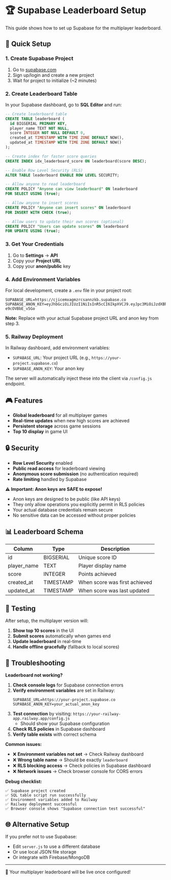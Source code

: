 # 🏆 Supabase Leaderboard Setup

This guide shows how to set up Supabase for the multiplayer leaderboard.

## 🚀 Quick Setup

### 1. Create Supabase Project

1. Go to [supabase.com](https://supabase.com)
2. Sign up/login and create a new project
3. Wait for project to initialize (~2 minutes)

### 2. Create Leaderboard Table

In your Supabase dashboard, go to **SQL Editor** and run:

```sql
-- Create leaderboard table
CREATE TABLE leaderboard (
  id BIGSERIAL PRIMARY KEY,
  player_name TEXT NOT NULL,
  score INTEGER NOT NULL DEFAULT 0,
  created_at TIMESTAMP WITH TIME ZONE DEFAULT NOW(),
  updated_at TIMESTAMP WITH TIME ZONE DEFAULT NOW()
);

-- Create index for faster score queries
CREATE INDEX idx_leaderboard_score ON leaderboard(score DESC);

-- Enable Row Level Security (RLS)
ALTER TABLE leaderboard ENABLE ROW LEVEL SECURITY;

-- Allow anyone to read leaderboard
CREATE POLICY "Anyone can view leaderboard" ON leaderboard
FOR SELECT USING (true);

-- Allow anyone to insert scores
CREATE POLICY "Anyone can insert scores" ON leaderboard
FOR INSERT WITH CHECK (true);

-- Allow users to update their own scores (optional)
CREATE POLICY "Users can update scores" ON leaderboard
FOR UPDATE USING (true);
```

### 3. Get Your Credentials

1. Go to **Settings** → **API**
2. Copy your **Project URL**
3. Copy your **anon/public** key

### 4. Add Environment Variables

For local development, create a `.env` file in your project root:

```env
SUPABASE_URL=https://cjicemxagmzrcsannzkb.supabase.co
SUPABASE_ANON_KEY=eyJhbGciOiJIUzI1NiIsInR5cCI6IkpXVCJ9.eyJpc3MiOiJzdXBhYmFzZSIsInJlZiI6ImNqaWNlbXhhZ216cmNzYW5uemtiIiwicm9sZSI6ImFub24iLCJpYXQiOjE3NDkwNzgzNjAsImV4cCI6MjA2NDY1NDM2MH0.rihGlIeRlh7BOSGydCsAi0onAh2Cp-e9cOVBbE_v5Go
```

**Note:** Replace with your actual Supabase project URL and anon key from step 3.

### 5. Railway Deployment

In Railway dashboard, add environment variables:
- `SUPABASE_URL`: Your project URL (e.g., `https://your-project.supabase.co`)
- `SUPABASE_ANON_KEY`: Your anon key

The server will automatically inject these into the client via `/config.js` endpoint.

## 🎮 Features

- **Global leaderboard** for all multiplayer games
- **Real-time updates** when new high scores are achieved
- **Persistent storage** across game sessions
- **Top 10 display** in game UI

## 🔒 Security

- **Row Level Security** enabled
- **Public read access** for leaderboard viewing
- **Anonymous score submission** (no authentication required)
- **Rate limiting** handled by Supabase

**⚠️ Important: Anon keys are SAFE to expose!**
- Anon keys are designed to be public (like API keys)
- They only allow operations you explicitly permit in RLS policies
- Your actual database credentials remain secure
- No sensitive data can be accessed without proper policies

## 📊 Leaderboard Schema

| Column | Type | Description |
|--------|------|-------------|
| id | BIGSERIAL | Unique score ID |
| player_name | TEXT | Player display name |
| score | INTEGER | Points achieved |
| created_at | TIMESTAMP | When score was first achieved |
| updated_at | TIMESTAMP | When score was last updated |

## 🔧 Testing

After setup, the multiplayer version will:
1. **Show top 10 scores** in the UI
2. **Submit scores** automatically when games end
3. **Update leaderboard** in real-time
4. **Handle offline gracefully** (fallback to local scores)

## 🔧 Troubleshooting

**Leaderboard not working?**

1. **Check console logs** for Supabase connection errors
2. **Verify environment variables** are set in Railway:
   ```
   SUPABASE_URL=https://your-project.supabase.co
   SUPABASE_ANON_KEY=your_actual_anon_key
   ```
3. **Test connection** by visiting: `https://your-railway-app.railway.app/config.js`
   - Should show your Supabase configuration
4. **Check RLS policies** in Supabase dashboard
5. **Verify table exists** with correct schema

**Common issues:**
- ❌ **Environment variables not set** → Check Railway dashboard
- ❌ **Wrong table name** → Should be exactly `leaderboard`
- ❌ **RLS blocking access** → Check policies in Supabase dashboard
- ❌ **Network issues** → Check browser console for CORS errors

**Debug checklist:**
```
✅ Supabase project created
✅ SQL table script run successfully  
✅ Environment variables added to Railway
✅ Railway deployment successful
✅ Browser console shows "Supabase connection test successful"
```

## 🌐 Alternative Setup

If you prefer not to use Supabase:
- Edit `server.js` to use a different database
- Or use local JSON file storage
- Or integrate with Firebase/MongoDB

---

🎉 Your multiplayer leaderboard will be live once configured! 